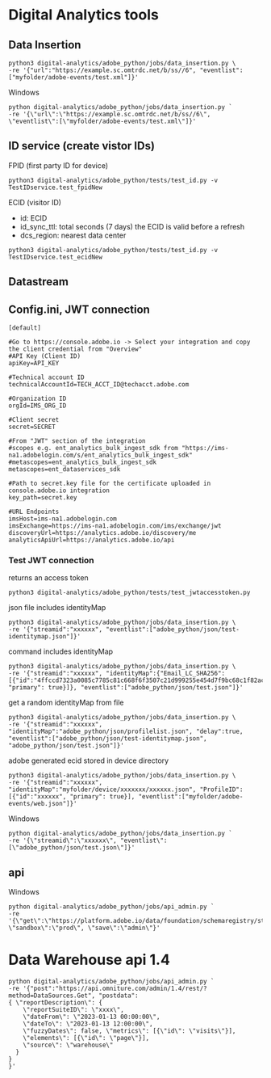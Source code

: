 # Digital Analytics tools

## Data Insertion

```
python3 digital-analytics/adobe_python/jobs/data_insertion.py \
-re '{"url":"https://example.sc.omtrdc.net/b/ss//6", "eventlist":["myfolder/adobe-events/test.xml"]}'
```

Windows
```
python digital-analytics/adobe_python/jobs/data_insertion.py `
-re '{\"url\":\"https://example.sc.omtrdc.net/b/ss//6\", \"eventlist\":[\"myfolder/adobe-events/test.xml\"]}'
```

## ID service (create vistor IDs)

FPID (first party ID for device)

```
python3 digital-analytics/adobe_python/tests/test_id.py -v TestIDservice.test_fpidNew
```

ECID (visitor ID)

* id: ECID
* id_sync_ttl: total seconds (7 days) the ECID is valid before a refresh
* dcs_region: nearest data center

```
python3 digital-analytics/adobe_python/tests/test_id.py -v TestIDservice.test_ecidNew
```

## Datastream

## Config.ini, JWT connection
```
[default]

#Go to https://console.adobe.io -> Select your integration and copy the client credential from "Overview"
#API Key (Client ID)
apiKey=API_KEY

#Technical account ID
technicalAccountId=TECH_ACCT_ID@techacct.adobe.com

#Organization ID
orgId=IMS_ORG_ID

#Client secret
secret=SECRET

#From "JWT" section of the integration
#scopes e.g. ent_analytics_bulk_ingest_sdk from "https://ims-na1.adobelogin.com/s/ent_analytics_bulk_ingest_sdk"
#metascopes=ent_analytics_bulk_ingest_sdk
metascopes=ent_dataservices_sdk

#Path to secret.key file for the certificate uploaded in console.adobe.io integration
key_path=secret.key

#URL Endpoints
imsHost=ims-na1.adobelogin.com
imsExchange=https://ims-na1.adobelogin.com/ims/exchange/jwt
discoveryUrl=https://analytics.adobe.io/discovery/me
analyticsApiUrl=https://analytics.adobe.io/api
```

### Test JWT connection

returns an access token
```
python3 digital-analytics/adobe_python/tests/test_jwtaccesstoken.py
```

json file includes identityMap
```
python3 digital-analytics/adobe_python/jobs/data_insertion.py \
-re '{"streamid":"xxxxxx", "eventlist":["adobe_python/json/test-identitymap.json"]}'
```

command includes identityMap
```
python3 digital-analytics/adobe_python/jobs/data_insertion.py \
-re '{"streamid":"xxxxxx", "identityMap":{"Email_LC_SHA256": [{"id":"4ffccd7323a0085c7785c81c668f6f3507c21d999255e454d7f9bc68c1f82ac8", "primary": true}]}, "eventlist":["adobe_python/json/test.json"]}'
```

get a random identityMap from file
```
python3 digital-analytics/adobe_python/jobs/data_insertion.py \
-re '{"streamid":"xxxxxx", "identityMap":"adobe_python/json/profilelist.json", "delay":true, "eventlist":["adobe_python/json/test-identitymap.json", "adobe_python/json/test.json"]}'
```

adobe generated ecid stored in device directory 
```
python3 digital-analytics/adobe_python/jobs/data_insertion.py \
-re '{"streamid":"xxxxxx", "identityMap":"myfolder/device/xxxxxxx/xxxxxx.json", "ProfileID":[{"id":"xxxxxx", "primary": true}], "eventlist":["myfolder/adobe-events/web.json"]}'
```

Windows
```
python digital-analytics/adobe_python/jobs/data_insertion.py `
-re '{\"streamid\":\"xxxxxx\", "eventlist\":[\"adobe_python/json/test.json\"]}'
```

## api

Windows
```
python digital-analytics/adobe_python/jobs/api_admin.py `
-re '{\"get\":\"https://platform.adobe.io/data/foundation/schemaregistry/stats\", \"sandbox\":\"prod\", \"save\":\"admin\"}'
```

# Data Warehouse api 1.4
```
python digital-analytics/adobe_python/jobs/api_admin.py `
-re '{"post":"https://api.omniture.com/admin/1.4/rest/?method=DataSources.Get", "postdata":
{ \"reportDescription\": {
    \"reportSuiteID\": \"xxxx\",
    \"dateFrom\": \"2023-01-13 00:00:00\",
    \"dateTo\": \"2023-01-13 12:00:00\",
    \"fuzzyDates\": false, \"metrics\": [{\"id\": \"visits\"}],
    \"elements\": [{\"id\": \"page\"}],
    \"source\": \"warehouse\"
  }
}
}'
```



